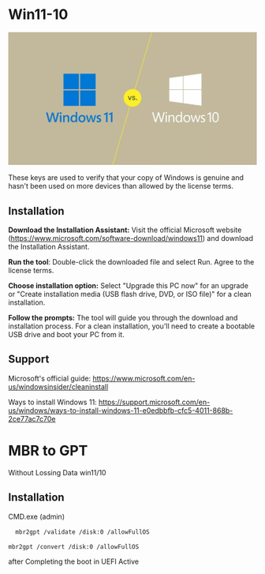 # Win11-10
![windows!](https://github.com/20MH1A04H9/Win11-10/blob/main/Windows-11-vs-Windows-10.webp)

These keys are used to verify that your copy of Windows is genuine and hasn't been used on more devices than allowed by the license terms.


## Installation

**Download the Installation Assistant:** Visit the official Microsoft website (https://www.microsoft.com/software-download/windows11) and download the Installation Assistant.

**Run the tool**: Double-click the downloaded file and select Run. Agree to the license terms.

**Choose installation option:** Select "Upgrade this PC now" for an upgrade or "Create installation media (USB flash drive, DVD, or ISO file)" for a clean installation.

**Follow the prompts:** The tool will guide you through the download and installation process. For a clean installation, you'll need to create a bootable USB drive and boot your PC from it.
    



## Support



Microsoft's official guide: https://www.microsoft.com/en-us/windowsinsider/cleaninstall

Ways to install Windows 11: https://support.microsoft.com/en-us/windows/ways-to-install-windows-11-e0edbbfb-cfc5-4011-868b-2ce77ac7c70e


# MBR  to GPT

Without Lossing Data win11/10


## Installation

CMD.exe (admin)

```bash
  mbr2gpt /validate /disk:0 /allowFullOS
``` 
```
mbr2gpt /convert /disk:0 /allowFullOS
```
after Completing the boot in UEFI Active

